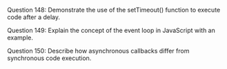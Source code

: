 Question 148: Demonstrate the use of the setTimeout() function to execute code after a delay.

Question 149: Explain the concept of the event loop in JavaScript with an example.

Question 150: Describe how asynchronous callbacks differ from synchronous code execution.